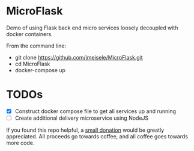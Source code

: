 # MicroFlask
Demo of using Flask back end micro services loosely decoupled with docker containers.

From the command line:
- git clone https://github.com/jmeisele/MicroFlask.git
- cd MicroFlask
- docker-compose up


# TODOs
- [X] Construct docker compose file to get all services up and running
- [ ] Create additional delivery microservice using NodeJS

If you found this repo helpful, a [small donation](https://www.buymeacoffee.com/VlduzAG) would be greatly appreciated. 
All proceeds go towards coffee, and all coffee goes towards more code.
